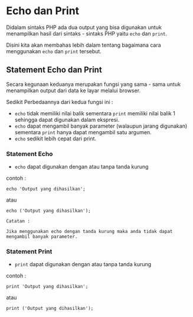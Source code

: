 # Echo dan Print

Didalam sintaks PHP ada dua output yang bisa digunakan untuk menampilkan hasil dari sintaks - sintaks PHP yaitu `echo` dan `print`.

Disini kita akan membahas lebih dalam tentang bagaimana cara menggunakan `echo` dan `print` tersebut.

## Statement Echo dan Print

Secara kegunaan keduanya merupakan fungsi yang sama - sama untuk menampilkan output dari data ke layar melalui browser.

Sedikit Perbedaannya dari kedua fungsi ini :

- `echo` tidak memiliki nilai balik sementara `print` memiliki nilai balik 1 sehingga dapat digunakan dalam ekspresi.
- `echo` dapat mengambil banyak parameter (walaupun jarang digunakan) sementara `print` hanya dapat mengambil satu argumen.
- `echo` sedikit lebih cepat dari print.

### Statement Echo

- `echo` dapat digunakan dengan atau tanpa tanda kurung

contoh :

```
echo 'Output yang dihasilkan';
```

atau

```
echo ('Output yang dihasilkan');
```

```
Catatan :

Jika menggunakan echo dengan tanda kurung maka anda tidak dapat mengambil banyak parameter.
```

### Statement Print

- `print` dapat digunakan dengan atau tanpa tanda kurung

contoh :

```
print 'Output yang dihasilkan';
```

atau

```
print ('Output yang dihasilkan');
```
